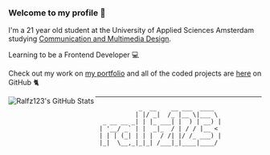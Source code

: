 ### Welcome to my profile 🚀

I'm a 21 year old student at the University of Applied Sciences Amsterdam studying <a href="https://www.cmd-amsterdam.nl/" target="_blank">Communication and Multimedia Design</a>.


Learning to be a Frontend Developer 💻

Check out my work on <a href="https://ralfzonneveld.com/" target="_blank" >my portfolio</a> and all of the coded projects are <a href="https://github.com/ralfz123?tab=repositories" target="_blank">here</a> on GitHub 🐈

<img align="left" alt="Ralfz123's GitHub Stats" src="https://github-readme-stats.vercel.app/api?username=ralfz123&show_icons=true&hide_border=true">

***
```
            _  __    __ ___  ____  
           | |/ _|  /_ |__ \|___ \ 
  _ __ __ _| | |_ ___| |  ) | __) |
 | '__/ _` | |  _|_  / | / / |__ < 
 | | | (_| | | |  / /| |/ /_ ___) |
 |_|  \__,_|_|_| /___|_|____|____/ 
```

